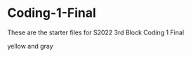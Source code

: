 # Coding-1-Final
 These are the starter files for S2022 3rd Block Coding 1 Final


 yellow and gray
